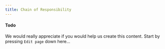 ```yaml
---
title: Chain of Responsibility
---
```


#### Todo

We would really appreciate if you would help us create this content. Start by pressing `Edit page` down here...
